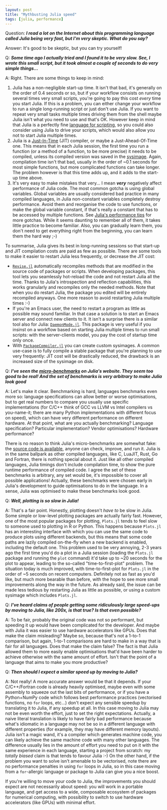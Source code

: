 ```yaml
---
layout: post
title: "Mythbusting Julia speed"
tags: [julia, performance]
---
```


Question: _**I read a lot on the Internet about this programming language called Julia being
very fast, but I'm very skeptic.  What do you say?**_

Answer: It's good to be skeptic, but you can try yourself!

Q: _**Some time ago I actually tried and I found it to be very slow.  See, I wrote this
small script, but it took almost a couple of seconds to do very simple things...**_

A: Right.  There are some things to keep in mind:

1. Julia has a non-negligible start-up time.  It isn't that bad, it's generally on the order
   of 0.4 seconds or so, but if your workflow consists on running several times very small
   scripts, you're going to pay this cost _every_ time you start Julia.  If this is a
   problem, you can either change your workflow to run a single long-running script or just
   don't use Julia.  If you want to repeat very small tasks multiple times driving them from
   the shell maybe Julia isn't what you need to use and that's OK.  However keep in mind
   that Julia is a perfectly fine [language for
   scripting](https://julialang.org/blog/2012/03/shelling-out-sucks/), so you could also
   consider using Julia to drive your scripts, which would also allow you not to start Julia
   multiple times.
2. Julia is a [Just-In-Time](https://en.wikipedia.org/wiki/Just-in-time_compilation) (JIT)
   compiler, or maybe a Just-Ahead-Of-Time one.  This means that in each Julia session, the
   first time you run a function (or a method of a function, to be more precise) it needs to
   be compiled, unless its compiled version was saved in the
   [sysimage](https://en.wikipedia.org/wiki/System_image).  Again, compilation time isn't
   that bad, usually in the order of ~0.1 seconds for most simple functions, but more
   complicated functions can take longer.  The problem however is that this time adds up,
   and it adds to the start-up time above.
3. It's very easy to make mistakes that very... I mean _**very**_ negatively affect
   performance of Julia code.  The most common gotcha is using global variables.  Global
   variables are usually considered bad practice in many compiled languages, in Julia
   non-constant variables completely destroy performance.  Avoid them and reorganise the
   code to use functions, or make the global variable constant, if that's really a constant
   that has to be accessed by multiple functions.  See [Julia's performance
   tips](https://docs.julialang.org/en/v1/manual/performance-tips/) for more gotchas.  While
   it seems daunting to remember all of them, it takes little practice to become familiar.
   Also, you can gradually learn them, you don't need to get everything right from the
   beginning, you can learn them the hard way ;-)

To summarise, Julia gives its best in long-running sessions so that start-up and JIT
compilation costs are paid as few as possible.  There are some tools to make it easier to
restart Julia less frequently, or decrease the JIT cost:

* [`Revise.jl`](https://github.com/timholy/Revise.jl) automatically recompiles methods that
  are modified in the source code of packages or scripts.  When developing packages, this
  tool lets you seamlessly hot-reload the code and not restart Julia all the time.  Thanks
  to Julia's introspection and reflection capabilities, this works granularly and recompiles
  only the needed methods.  Note that when you do restart Julia, the package you edited will
  be entirely recompiled anyways.  One more reason to avoid restarting Julia multiple times
  :-)
* If you're an Emacs user, the need to restart a program as little as possible may sound
  familiar.  In that case a solution is to start an Emacs server and connect new clients to
  it.  It isn't a surprise there is a similar tool also for Julia:
  [`DaemonMode.jl`](https://github.com/dmolina/DaemonMode.jl).  This package is very useful
  if you insinst on a workflow based on starting Julia multiple times to run small scripts:
  with the server-clients model, you pay the cost of startup time only once.
* With [`PackageCompiler.jl`](https://github.com/JuliaLang/PackageCompiler.jl) you can
  create custom sysimages.  A common use-case is to fully compile a stable package that
  you're planning to use very frequently: JIT cost will be drastically reduced, the drawback
  is an increased size of the sysimage on disk.

Q: _**I've seen the [micro-benchmarks](https://julialang.org/benchmarks/) on Julia's
website.  They seem too good to be real!  And the set of benchmarks is very arbitrary to
make Julia look good**_

A: Let's make it clear.  Benchmarking is hard, languages benchmarks even more so: language
specifications can allow better or worse optimisations, but to get real numbers to compare
you usually use specific implementations (for C/C++ think of GCC vs LLVM vs Intel compilers
vs you-name-it; there are many Python implementations with different focus on speed), which
can have very different performance on different hardware.  At that point, what are you
actually benchmarking?  Language specification?  Particular implementation?  Vendor
optimisations?  Hardware performance?

There is no reason to think Julia's micro-benchmarks are somewhat fake: the [source code is
available](https://github.com/JuliaLang/Microbenchmarks), anyone can check, improve, and run
it.  Julia is in the same ballpark as other compiled languages, like C, LuaJIT, Rust, Go and
Fortran, there is nothing special about it.  Just like all other compiled languages, Julia
timings don't include compilation time, to show the pure runtime performance of compiled
code.  I agree the set of these benchmarks is arbitrary, any set would be, it's impossible
to cover all possible applications!  Actually, these benchmarks were chosen early in Julia's
development to guide optimisations to do in the language.  In a sense, Julia was optimised
to make these benchmarks look good.

Q: _**Well, plotting is so slow in Julia!**_

A: That's a fair point.  Honestly, plotting doesn't _have to_ be slow in Julia.  Some simple
or low-level plotting packages are actually fairly fast.  However, one of the most popular
packages for plotting, `Plots.jl` tends to feel slow to someone used to plotting in R or
Python.  This happens because `Plots.jl` has an interesting interface with which you can use
the same code to produce plots using different backends, but this means that some code paths
are lazily compiled on-the-fly when a new backend is enabled, including the default one.
This problem used to be very annoying, 2-3 years ago the first time you'd do a plot in a
Julia session (loading the `Plots.jl` package and running the `plot` command) it'd take up
to ~20 seconds for the plot to appear, leading to the so-called "time-to-first-plot"
problem.  The situation today is much improved, with time-to-first-plot for `Plots.jl` in
the order of ~5 seconds on recent computers.  Definitely not as fast as you'd like, but much
more bearable than before, with the hope to see more small improvements along the way in the
future.  As already said, the issue can be made less tedious by restarting Julia as little
as possible, or using a custom sysimage which includes `Plots.jl`.

Q: _**I've heard claims of people getting some ridiculously large speed-ups by moving to
Julia, like 200x, is that true? Is that even possible?**_

A: To be fair, probably the original code was not so performant, but speeding it up would
have been complicated for the developer.  And maybe with Julia it was easier to use hardware
accelerators like GPUs.  Does that make the claim misleading?  Maybe so, because that's not
a 1-to-1 comparison, but again, 1-to-1 comparisons are hard to make in a way that is fair
for all languages.  Does that make the claim false?  The fact is that Julia allowed them to
more easily enable optimisations that'd have been harder to achieve otherwise with the same
amount of effort.  Isn't that the point of a language that aims to make you more productive?

Q: _**Then should I expect a similar speed up by moving to Julia?**_

A: Not really!  A more accurate answer would be that it depends.  If your C/C++/Fortran code
is already heavily optimised, maybe even with some assembly to squeeze out the last bits of
performance, or if you have a Python+NumPy code which follows best performance practices
(vectorised functions, no `for` loops, etc...) don't expect any sensible speedup by
translating it to Julia, if any speedup at all.  In this case moving to Julia may not be
even worth the effort, just to set the right expectations.  Actually, a naive literal
translation is likely to have fairly bad performance because what's idiomatic in a language
may not be so in a different language with different properties (for example, they may have
different memory layouts).  Julia isn't a magic wand, it's a compiler which generates
machine code, you can likely achieve the same machine code with many other languages.  The
difference usually lies in the amount of effort you need to put on it with the same
experience in each language, starting a project from scratch: my _totally biased_ claim is
that tends to favour Julia :-) On the other hand, if the problem you want to solve isn't
amenable to be vectorised, note there are no performance penalties in using `for` loops in
Julia, so in this case moving from a `for`-allergic language or package to Julia can give
you a nice boost.

If you're willing to move your code to Julia, the improvements you should expect are not
necessarily about speed: you will work in a portable language, and get access to a wide,
composable ecosystem of packages for numerical computing, with possibility to switch to use
hardware accelerators (like GPUs) with minimal effort.

<!-- Local Variables: -->
<!-- ispell-local-dictionary: "british" -->
<!-- fill-column: 92 -->
<!-- End: -->
